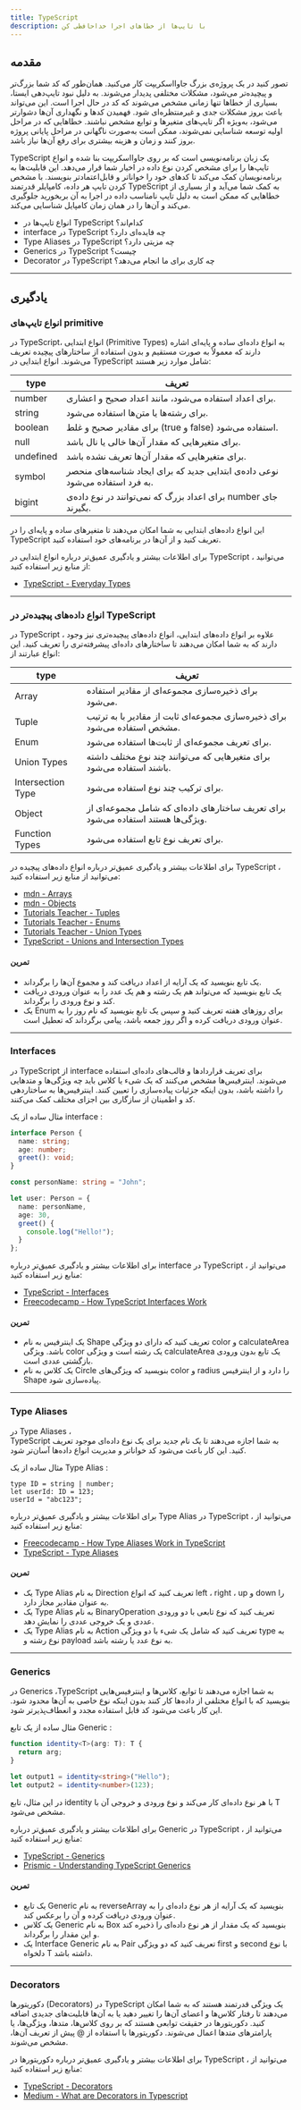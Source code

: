 ```yaml
---
title: TypeScript
description: با تایپ‌ها از خطاهای اجرا خداحافظی کن
---
```


## مقدمه

تصور کنید در یک پروژه‌ی بزرگ جاوااسکریپت کار می‌کنید. همان‌طور که کد شما بزرگ‌تر و پیچیده‌تر می‌شود، مشکلات مختلفی پدیدار می‌شوند.
به دلیل نبود تایپ‌دهی ایستا، بسیاری از خطاها تنها زمانی مشخص می‌شوند که کد در حال اجرا است. این می‌تواند باعث بروز مشکلات جدی و غیرمنتظره‌ای شود.
فهمیدن کدها و نگهداری آن‌ها دشوارتر می‌شود، به‌ویژه اگر تایپ‌های متغیرها و توابع مشخص نباشند.
خطاهایی که در مراحل اولیه توسعه شناسایی نمی‌شوند، ممکن است به‌صورت ناگهانی در مراحل پایانی پروژه بروز کنند و زمان و هزینه بیشتری برای رفع آن‌ها نیاز باشد.

TypeScript
یک زبان برنامه‌نویسی است که بر روی جاوااسکریپت بنا شده
و انواع تایپ‌ها را برای مشخص کردن نوع داده در اخیار شما قرار می‌دهد.
این قابلیت‌ها به برنامه‌نویسان کمک می‌کند تا کدهای خود را خواناتر و قابل‌اعتمادتر بنویسند.
با مشخص کردن تایپ هر داده، کامپایلر قدرتمند
TypeScript
به کمک شما می‌آید و از بسیاری از خطاهایی که ممکن است به دلیل تایپ نامناسب داده در اجرا به آن بربخورید جلوگیری می‌کند و آن‌ها را در همان زمان کامپایل شناسایی می‌کند.
  
-   انواع تایپ‌ها در
    TypeScript
    کدام‌اند؟
-   interface
    در
    TypeScript
    چه فایده‌ای دارد؟
-   Type Aliases
   در 
    TypeScript
چه مزیتی دارد؟    
-   Generics
   در 
    TypeScript
چیست؟    
-   Decorator
    در
    TypeScript
    چه کاری برای ما انجام می‌دهد؟

---

## یادگیری

### انواع تایپ‌های primitive 

در TypeScript، انواع ابتدایی
(Primitive Types)
به انواع داده‌ای ساده و پایه‌ای اشاره دارند که معمولاً به صورت مستقیم و بدون استفاده از ساختارهای پیچیده تعریف می‌شوند. انواع ابتدایی در
TypeScript
شامل موارد زیر هستند:

| type      | تعریف                                                                         |
|-----------|-------------------------------------------------------------------------------|
| number    | برای اعداد استفاده می‌شود، مانند اعداد صحیح و اعشاری.                         |
| string    | برای رشته‌ها یا متن‌ها استفاده می‌شود.                                        |
| boolean   | برای مقادیر صحیح و غلط (true و false) استفاده می‌شود.                         |
| null      | برای متغیرهایی که مقدار آن‌ها خالی یا نال باشد.                               |
| undefined | برای متغیرهایی که مقدار آن‌ها تعریف نشده باشد.                                |
| symbol    | نوعی داده‌ی ابتدایی جدید که برای ایجاد شناسه‌های منحصر به فرد استفاده می‌شود. |
| bigint    | برای اعداد بزرگ که نمی‌توانند در نوع داده‌ی number جای بگیرند.                |

 این انواع داده‌های ابتدایی به شما امکان می‌دهند تا متغیرهای ساده و پایه‌ای را در
 TypeScript
 تعریف کنید و از آن‌ها در برنامه‌های خود استفاده کنید.

برای اطلاعات بیشتر و یادگیری عمیق‌تر درباره انواع ابتدایی در
TypeScript
، می‌توانید از منابع زیر استفاده کنید:

- [TypeScript - Everyday Types](https://www.typescriptlang.org/docs/handbook/2/everyday-types.html)

---

### انواع داده‌های پیچیده‌تر در TypeScript

در
TypeScript
، علاوه بر انواع داده‌های ابتدایی، انواع داده‌های پیچیده‌تری نیز وجود دارند که به شما امکان می‌دهند تا ساختارهای داده‌ای پیشرفته‌تری را تعریف کنید. این انواع عبارتند از:

| type                                                                             | تعریف |
| ----------------- | -------------------------------------------------------------------------------- |
| Array                              | برای ذخیره‌سازی مجموعه‌ای از مقادیر استفاده می‌شود.                                                                                                              |
| Tuple                              | برای ذخیره‌سازی مجموعه‌ای ثابت از مقادیر با به ترتیب مشخص استفاده می‌شود.                                                                                        |
| Enum                               | برای تعریف مجموعه‌ای از ثابت‌ها استفاده می‌شود.                                                                                                                  |
| Union Types                        | برای متغیرهایی که می‌توانند چند نوع مختلف داشته باشند استفاده می‌شود.                                                                                            |
| Intersection Type                  | برای ترکیب چند نوع استفاده می‌شود.                                                                                                                               |
| Object                             | برای تعریف ساختارهای داده‌ای که شامل مجموعه‌ای از ویژگی‌ها هستند استفاده می‌شود.                                                                                 |
| Function Types                     | برای تعریف نوع تابع استفاده می‌شود.                                                                                                                              |

برای اطلاعات بیشتر و یادگیری عمیق‌تر درباره انواع داده‌های پیچیده در
TypeScript
، می‌توانید از منابع زیر استفاده کنید:

- [mdn - Arrays](https://developer.mozilla.org/en-US/docs/Glossary/Array)
- [mdn - Objects](https://developer.mozilla.org/en-US/docs/Glossary/Object)
- [Tutorials Teacher - Tuples](https://www.tutorialsteacher.com/typescript/typescript-tuple)
- [Tutorials Teacher - Enums](https://www.tutorialsteacher.com/typescript/typescript-enum)
- [Tutorials Teacher - Union Types](https://www.tutorialsteacher.com/typescript/typescript-union)
- [TypeScript - Unions and Intersection Types](https://www.typescriptlang.org/docs/handbook/unions-and-intersections.html)

#### تمرین

- یک تابع بنویسید که یک آرایه از اعداد دریافت کند و مجموع آن‌ها را برگرداند.
- یک تابع بنویسید که می‌تواند هم یک رشته و هم یک عدد را به عنوان ورودی دریافت کند و نوع ورودی را برگرداند.
- یک 
   Enum
   برای روزهای هفته تعریف کنید و سپس یک تابع بنویسید که نام روز را به عنوان ورودی دریافت کرده و اگر روز جمعه باشد، پیامی برگرداند که تعطیل است.

---

### Interfaces

در
TypeScript
از
interface
برای تعریف قراردادها و قالب‌های داده‌ای استفاده می‌شوند. اینترفیس‌ها مشخص می‌کنند که یک شیء یا کلاس باید چه ویژگی‌ها و متدهایی را داشته باشد، بدون اینکه جزئیات پیاده‌سازی را تعیین کنند. اینترفیس‌ها به ساختاردهی کد و اطمینان از سازگاری بین اجزای مختلف کمک می‌کنند.

مثال ساده از یک
interface
:

```typescript
interface Person {
  name: string;
  age: number;
  greet(): void;
}

const personName: string = "John";

let user: Person = {
  name: personName,
  age: 30,
  greet() {
    console.log("Hello!");
  }
};
```

برای اطلاعات بیشتر و یادگیری عمیق‌تر درباره
interface
در
TypeScript
، می‌توانید از منابع زیر استفاده کنید:

- [TypeScript - Interfaces](https://www.typescriptlang.org/docs/handbook/interfaces.html)
- [Freecodecamp - How TypeScript Interfaces Work](https://www.freecodecamp.org/news/how-typescript-interfaces-work/)

#### تمرین

- یک اینترفیس به نام
  Shape
  تعریف کنید که دارای دو ویژگی
  color
  و
  calculateArea
  باشد. ویژگی
  color
  یک رشته است و ویژگی
  calculateArea
  یک تابع بدون ورودی بازگشتی عددی است.
- یک کلاس به نام
  Circle
  بنویسید که ویژگی‌های
  color
  و
  radius
  را دارد و از اینترفیس
  Shape
  پیاده‌سازی شود.

---

### Type Aliases

در
Type Aliases
،  
TypeScript
به شما اجازه می‌دهند تا یک نام جدید برای یک نوع داده‌ای موجود تعریف کنید. این کار باعث می‌شود کد خواناتر و مدیریت انواع داده‌ها آسان‌تر شود.

مثال ساده از یک
Type Alias
:
```shell
type ID = string | number;
let userId: ID = 123;
userId = "abc123";
```

برای اطلاعات بیشتر و یادگیری عمیق‌تر درباره
Type Alias
در
TypeScript
، می‌توانید از منابع زیر استفاده کنید:

- [Freecodecamp - How Type Aliases Work in TypeScript](https://www.freecodecamp.org/news/how-typescript-type-aliases-work/)
- [TypeScript - Type Aliases](https://www.typescriptlang.org/docs/handbook/2/everyday-types.html#type-aliases)

#### تمرین

- یک
  Type Alias
  به نام
  Direction
  تعریف کنید که انواع left
  ، 
  right
  ، 
  up
  و
  down
  را به عنوان مقادیر مجاز دارد.
- یک
  Type Alias
  به نام
  BinaryOperation
  تعریف کنید که نوع تابعی با دو ورودی عددی و یک خروجی عددی را نمایش دهد.
- یک
  Type Alias
  به نام
  Action
  تعریف کنید که شامل یک شیء با دو ویژگی
  type
  به نوع رشته و
  payload
  به نوع عدد یا رشته باشد.

---

### Generics

در
Generics ،TypeScript
به شما اجازه می‌دهند تا توابع، کلاس‌ها و اینترفیس‌هایی بنویسید که با انواع مختلفی از داده‌ها کار کنند بدون اینکه نوع خاصی به آن‌ها محدود شود. این کار باعث می‌شود کد قابل استفاده مجدد و انعطاف‌پذیرتر شود.

مثال ساده از یک تابع
Generic
:

```typescript
function identity<T>(arg: T): T {
  return arg;
}

let output1 = identity<string>("Hello");
let output2 = identity<number>(123);
```

در این مثال، تابع
identity
با هر نوع داده‌ای کار می‌کند و نوع ورودی و خروجی آن با
T
مشخص می‌شود.

برای اطلاعات بیشتر و یادگیری عمیق‌تر درباره
Generic
در
TypeScript
، می‌توانید از منابع زیر استفاده کنید:

- [TypeScript - Generics](https://www.typescriptlang.org/docs/handbook/2/generics.html)
- [Prismic - Understanding TypeScript Generics](https://prismic.io/blog/typescript-generics)

#### تمرین

- یک تابع
  Generic
  به نام
  reverseArray
  بنویسید که یک آرایه از هر نوع داده‌ای را به عنوان ورودی دریافت کرده و آن را برعکس کند.
- یک کلاس
  Generic
  به نام
  Box
  بنویسید که یک مقدار از هر نوع داده‌ای را ذخیره کند و این مقدار را برگرداند.
- یک
  Interface Generic
  به نام
  Pair
  تعریف کنید که دو ویژگی
  first
  و
  second
  با نوع دلخواه
  T
  داشته باشد.

---

### Decorators

دکوریتورها
(Decorators)
در
TypeScript
یک ویژگی قدرتمند هستند که به شما امکان می‌دهند تا رفتار کلاس‌ها و اعضای آن‌ها را تغییر دهید یا به آن‌ها قابلیت‌های جدیدی اضافه کنید. دکوریتورها در حقیقت توابعی هستند که بر روی کلاس‌ها، متدها، ویژگی‌ها، یا پارامترهای متدها اعمال می‌شوند. دکوریتورها با استفاده از
@
پیش از تعریف آن‌ها، مشخص می‌شوند.

برای اطلاعات بیشتر و یادگیری عمیق‌تر درباره دکوریتورها در
TypeScript
، می‌توانید از منابع زیر استفاده کنید:

- [TypeScript - Decorators](https://www.typescriptlang.org/docs/handbook/decorators.html)
- [Medium - What are Decorators in Typescript](https://medium.com/@InspireTech/what-are-decorators-in-typescript-and-how-to-use-decorators-d82d15c5851f)